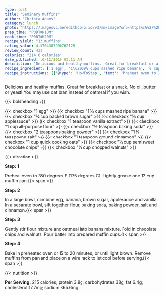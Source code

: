 ```yaml
---
type: post
title: "Seminary Muffins"
author: "Christa Adams"
category: lunch
photo: "https://imagesvc.meredithcorp.io/v3/mm/image?url=https%3A%2F%2Fimages.media-allrecipes.com%2Fuserphotos%2F364860.jpg"
prep_time: "P0DT0H10M"
cook_time: "P0DT0H20M"
recipe_yield: "12 muffins"
rating_value: 4.5704387990762125
review_count: 433
calories: "214.6 calories"
date_published: 10/12/2019 05:11 AM
description: "Delicious and healthy muffins.  Great for breakfast or a snack. No oil, butter or yeast! You may use oat bran instead of oatmeal if you wish."
recipe_ingredient: ['1 egg', '1\u2009⅓ cups mashed ripe banana', '¾ cup packed brown sugar', '⅓ cup applesauce', '1 teaspoon vanilla extract', '1 cup all-purpose flour', '½ teaspoon baking soda', '2 teaspoons baking powder', '1\u2009¼ teaspoons salt', '1 teaspoon ground cinnamon', '1 cup quick cooking oats', '½ cup semisweet chocolate chips', '½ cup chopped walnuts']
recipe_instructions: [{'@type': 'HowToStep', 'text': 'Preheat oven to 350 degrees F (175 degrees C). Lightly grease one 12 cup muffin pan.\n'}, {'@type': 'HowToStep', 'text': 'In a large bowl, combine egg, banana, brown sugar, applesauce and vanilla. In a separate bowl, sift together flour, baking soda, baking powder, salt and cinnamon.\n'}, {'@type': 'HowToStep', 'text': 'Gently stir flour mixture and oatmeal into banana mixture. Fold in chocolate chips and walnuts. Pour batter into prepared muffin cups.\n'}, {'@type': 'HowToStep', 'text': 'Bake in preheated oven or 15 to 20 minutes, or until light brown. Remove muffins from pan and place on a wire rack to let cool before serving.\n'}]
---
```


Delicious and healthy muffins.  Great for breakfast or a snack. No oil, butter or yeast! You may use oat bran instead of oatmeal if you wish. 

{{< boldheading >}}

{{< checkbox "1  egg" >}}
{{< checkbox "1 ⅓ cups mashed ripe banana" >}}
{{< checkbox "¾ cup packed brown sugar" >}}
{{< checkbox "⅓ cup applesauce" >}}
{{< checkbox "1 teaspoon vanilla extract" >}}
{{< checkbox "1 cup all-purpose flour" >}}
{{< checkbox "½ teaspoon baking soda" >}}
{{< checkbox "2 teaspoons baking powder" >}}
{{< checkbox "1 ¼ teaspoons salt" >}}
{{< checkbox "1 teaspoon ground cinnamon" >}}
{{< checkbox "1 cup quick cooking oats" >}}
{{< checkbox "½ cup semisweet chocolate chips" >}}
{{< checkbox "½ cup chopped walnuts" >}}


{{< direction >}}

**Step: 1**

Preheat oven to 350 degrees F (175 degrees C). Lightly grease one 12 cup muffin pan.{{< span >}}

**Step: 2**

In a large bowl, combine egg, banana, brown sugar, applesauce and vanilla. In a separate bowl, sift together flour, baking soda, baking powder, salt and cinnamon.{{< span >}}

**Step: 3**

Gently stir flour mixture and oatmeal into banana mixture. Fold in chocolate chips and walnuts. Pour batter into prepared muffin cups.{{< span >}}

**Step: 4**

Bake in preheated oven or 15 to 20 minutes, or until light brown. Remove muffins from pan and place on a wire rack to let cool before serving.{{< span >}}

{{< nutrition >}}

**Per Serving:** 215 calories; protein 3.8g; carbohydrates 38g; fat 6.4g; cholesterol 17.7mg; sodium 365.6mg.